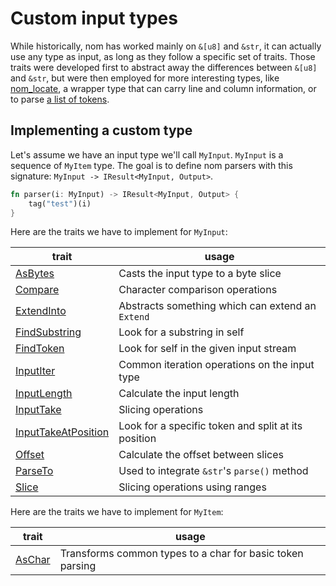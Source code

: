 # Custom input types

While historically, nom has worked mainly on `&[u8]` and `&str`, it can actually
use any type as input, as long as they follow a specific set of traits.
Those traits were developed first to abstract away the differences between
`&[u8]` and `&str`, but were then employed for more interesting types,
like [nom_locate](https://github.com/fflorent/nom_locate), a wrapper type
that can carry line and column information, or to parse
[a list of tokens](https://github.com/Rydgel/monkey-rust/blob/master/lib/parser/mod.rs).

## Implementing a custom type

Let's assume we have an input type we'll call `MyInput`. `MyInput` is a sequence of `MyItem` type.
The goal is to define nom parsers with this signature: `MyInput -> IResult<MyInput, Output>`.

```rust
fn parser(i: MyInput) -> IResult<MyInput, Output> {
    tag("test")(i)
}
```

Here are the traits we have to implement for `MyInput`:

| trait | usage |
|---|---|
| [AsBytes](https://docs.rs/nom/latest/nom/trait.AsBytes.html) |Casts the input type to a byte slice|
| [Compare](https://docs.rs/nom/latest/nom/trait.Compare.html) |Character comparison operations|
| [ExtendInto](https://docs.rs/nom/latest/nom/trait.ExtendInto.html) |Abstracts something which can extend an `Extend`|
| [FindSubstring](https://docs.rs/nom/latest/nom/trait.FindSubstring.html) |Look for a substring in self|
| [FindToken](https://docs.rs/nom/latest/nom/trait.FindToken.html) |Look for self in the given input stream|
| [InputIter](https://docs.rs/nom/latest/nom/trait.InputIter.html) |Common iteration operations on the input type|
| [InputLength](https://docs.rs/nom/latest/nom/trait.InputLength.html) |Calculate the input length|
| [InputTake](https://docs.rs/nom/latest/nom/trait.InputTake.html) |Slicing operations|
| [InputTakeAtPosition](https://docs.rs/nom/latest/nom/trait.InputTakeAtPosition.html) |Look for a specific token and split at its position|
| [Offset](https://docs.rs/nom/latest/nom/trait.Offset.html) |Calculate the offset between slices|
| [ParseTo](https://docs.rs/nom/latest/nom/trait.ParseTo.html) |Used to integrate `&str`'s `parse()` method|
| [Slice](https://docs.rs/nom/latest/nom/trait.Slice.html) |Slicing operations using ranges|

Here are the traits we have to implement for `MyItem`:

| trait | usage |
|---|---|
| [AsChar](https://docs.rs/nom/latest/nom/trait.AsChar.html) |Transforms common types to a char for basic token parsing|
